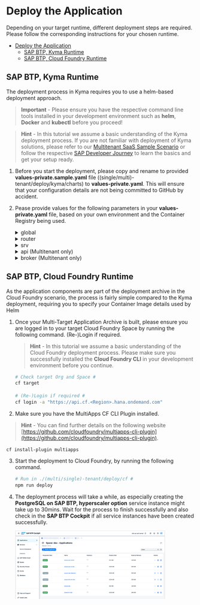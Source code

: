# Deploy the Application

Depending on your target runtime, different deployment steps are required. Please follow the corresponding instructions for your chosen runtime.

- [Deploy the Application](#deploy-the-application)
  - [SAP BTP, Kyma Runtime](#sap-btp-kyma-runtime)
  - [SAP BTP, Cloud Foundry Runtime](#sap-btp-cloud-foundry-runtime)

## SAP BTP, Kyma Runtime

The deployment process in Kyma requires you to use a helm-based deployment approach.

> **Important** - Please ensure you have the respective command line tools installed in your development environment such as **helm**, **Docker** and **kubectl** before you proceed!

> **Hint** - In this tutorial we assume a basic understanding of the Kyma deployment process. If you are not familiar with deployment of Kyma solutions, please refer to our [Multitenant SaaS Sample Scenario](https://github.com/SAP-samples/btp-cap-multitenant-saas/#readme) or follow the respective [SAP Developer Journey](https://learning.sap.com/learning-journey/deliver-side-by-side-extensibility-based-on-sap-btp-kyma-runtime) to learn the basics and get your setup ready.

1.  Before you start the deployment, please copy and rename to provided **values-private.sample.yaml** file ((single/multi)-tenant/deploy/kyma/charts) to **values-private.yaml**. This will ensure that your configuration details are not being committed to GitHub by accident.

2.  Pease provide values for the following parameters in your **values-private.yaml** file, based on your own environment and the Container Registry being used.

     <details>
       <summary>global</summary>

    - imagePullSecret - Name of a Image Pull Secret if required.

      > **Hint** - This value needs to contain the reference to a potential Image Pull Secret of your Container Registry. If you're using a free Docker Hub account and public Docker Images, this property can be left unchanged (empty object). Otherwise, the configuration could look similar to the following.

      ```
      imagePullSecret:
        - name : image-pull-secret
      ```

      > You can create the Secret before deploying your application or as part of the Helm deployment process.

    - domain - Your Kyma Cluster default or custom domain.

      > **Hint** - To get the default domain of your Kyma Cluster you can run the following kubectl command.

      ```
      kubectl get configMaps/shoot-info -n kube-system -o jsonpath='{.data.domain}'
      ```

      > This will return the required result like _a1b2c3.kyma.ondemand.com_. _a1b2c3_ is a placeholder for a string of characters that’s unique for your cluster (the so-called **shootName** which we need in the next step).

    - shootName - The unique shoot name of your Kyma Cluster. > **Hint** - To get the **shootName** of your Kyma Cluster, run the following kubectl command.
      `   kubectl get configMaps/shoot-info -n kube-system -o jsonpath='{.data.shootName}'`

             > In a productive SAP BTP landscape, your **shootName** will always starts with a letter like *a1b2c3* or with the prefix **c-** like c-1b2c3d4.

         </details>

     <details>
     <summary>router</summary>

    - image.repository - Registry details of your **Application Router** Container Image like \<username>/ai(saas)-router if your images are stored in Docker Hub or ghcr.io/\<namespace>/aisaas-router in case of GitHub.
    - image.tag - Provide the tag of your container image if you do not want to use the latest image.
    </details>

     <details>
     <summary>srv</summary>

    - image.repository - Registry details of your **App Service** Container Image repository like \<username>/ai(saas)-srv.
    - image.tag - Provide the tag of your container image if you do not want to use the latest image.
    </details>

     <details>
     <summary>api (Multitenant only)</summary>

    - image.repository - Registry details of your **API Service** Container Image repository like \<username>/aisaas-api
    - image.tag - Provide the tag of your container image if you do not want to use the latest image.
    </details>

     <details>
     <summary>broker (Multitenant only)</summary>

    - image.repository - Registry details of your **API Service Broker** Container Image repository like \<username>/aisaas-broker.
    - image.tag - Provide the tag of your container image if you do not want to use the latest image.
    - config.serviceId & planId(s) - Generate and provide unique GUIDs for your service plans and the broker itself. You can also use any other command-line tool or your favorite online service to generate your own GUID values. > **Important** - Run the following script which will generate new GUIDs in a new _/code/broker/catalog-private.json_ file.

      ````sh # Execute in ./multi-tenant/code/broker #
      cd ../../multi-tenant/code/broker # if necessary

          cp catalog.json catalog-private.json
          npx --yes -p @sap/sbf gen-catalog-ids catalog-private.json
          cat catalog-private.json
          ```

      </details>
      ````

     <details>
     <summary>hana_deployer</summary>

    - image.repository - Registry details of your **HDI Container Deployer** Container Image repository like \<username>/ai(saas)-db(-com).
    - image.tag - Provide the tag of your container image if you do not want to use the latest image.
    </details>

     <details>
     <summary>html5_apps_deployer</summary>

    - image.repository - Registry details of your **HTML5 Apps Deployer** Container Image repository like \<username>/aisaas-html5-deployer.
    - image.tag - Provide the tag of your container image if you do not want to use the latest image.
    </details>

     <details>
     <summary>xsuaa</summary>

    - parameters.oauth2-configuration.redirect-urls - Please provide your default Cluster Domain including a wildcard subdomain prefix ("\*."). Keep the **localhost** redirects for local testing purposes.

          > **Hint** - If you are using a custom domain, also provide this domain in the redirect-urls. More details can be found in the respective **Expert Feature** ([click here](../../4-expert/-Kyma-/custom-domain-usage/README.md))

          > **Hint** - Use the following **kubectl** command to retrieve your default Cluster domain.

          ```
          kubectl get configMaps/shoot-info -n kube-system -o jsonpath='{.data.domain}'
          ```

          ```yaml
          xsuaa:
            parameters:
              oauth2-configuration:
                redirect-uris:
                  - https://*.a1b2c3.kyma.ondemand.com/**
                  - http://*.localhost:5000/**
                  - http://localhost:5000/**
          ```

      </details>
      <br>

3.  Please double-check that your Container Images have been successfully pushed to your Container Registry and deploy the application to your Kyma Cluster by running the following command.

    > **Important** - Please ensure you are connected to the correct Kyma Cluster by running _kubectl cluster-info_.

    ```sh
    # Run in ./(multi/single)-tenant/deploy/kyma #
    helm install <ReleaseName> ./charts -f ./charts/values-private.yaml -n <Namespace>

    # Example
    helm install aisaas ./charts -f ./charts/values-private.yaml -n default
    ```

4.  This will take a while, so wait for the process to finish successfully and also check in the **Kyma Dashboard** if all service instances have been created successfully.

    [<img src="./images/DEP_KymaSuccess.png" width="400"/>](./images/DEP_KymaSuccess.png?raw=true)

## SAP BTP, Cloud Foundry Runtime

As the application components are part of the deployment archive in the Cloud Foundry scenario, the process is fairly simple compared to the Kyma deployment, requiring you to specify your Container Image details used by Helm

1. Once your Multi-Target Application Archive is built, please ensure you are logged in to your target Cloud Foundry Space by running the following command. (Re-)Login if required.

   > **Hint** - In this tutorial we assume a basic understanding of the Cloud Foundry deployment process. Please make sure you successfully installed the **Cloud Foundry CLI** in your development environment before you continue.

   ```sh
   # Check target Org and Space #
   cf target

   # (Re-)Login if required #
   cf login -a "https://api.cf.<Region>.hana.ondemand.com"
   ```

2. Make sure you have the MultiApps CF CLI Plugin installed.

> **Hint** - You can find further details on the following website [https://github.com/cloudfoundry/multiapps-cli-plugin](https://github.com/cloudfoundry/multiapps-cli-plugin).

```
cf install-plugin multiapps
```

3. Start the deployment to Cloud Foundry, by running the following command.

   ```sh
   # Run in ./(multi/single)-tenant/deploy/cf #
   npm run deploy
   ```

4. The deployment process will take a while, as especially creating the **PostgreSQL on SAP BTP, hyperscaler option** service instance might take up to 30mins. Wait for the process to finish successfully and also check in the **SAP BTP Cockpit** if all service instances have been created successfully.

   [<img src="./images/DEP_CfSuccess.png" width="400"/>](./images/DEP_CfSuccess.png?raw=true)
